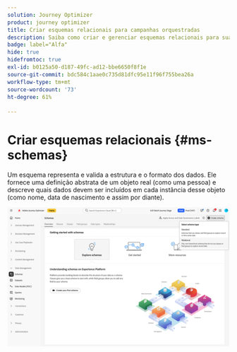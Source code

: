 ```yaml
---
solution: Journey Optimizer
product: journey optimizer
title: Criar esquemas relacionais para campanhas orquestradas
description: Saiba como criar e gerenciar esquemas relacionais para suas campanhas orquestradas
badge: label="Alfa"
hide: true
hidefromtoc: true
exl-id: b0125a50-d187-49fc-ad12-bbe6650f8f1e
source-git-commit: bdc584c1aae0c735d81dfc95e11f96f755bea26a
workflow-type: tm+mt
source-wordcount: '73'
ht-degree: 61%

---
```


# Criar esquemas relacionais {#ms-schemas}

Um esquema representa e valida a estrutura e o formato dos dados. Ele fornece uma definição abstrata de um objeto real (como uma pessoa) e descreve quais dados devem ser incluídos em cada instância desse objeto (como nome, data de nascimento e assim por diante).

![Botão Criar Esquema com a opção Relacional selecionada](assets/create-relational-schema.png)
